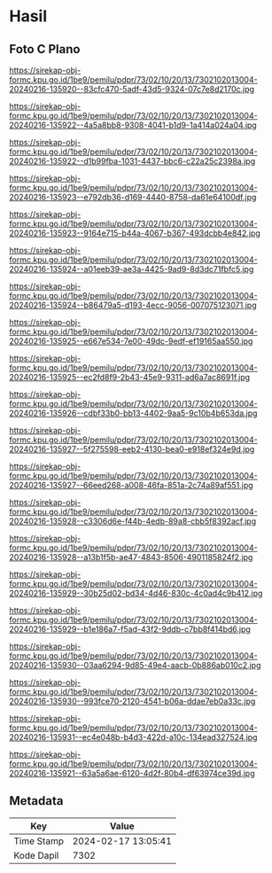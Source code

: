 # Hasil

## Foto C Plano

https://sirekap-obj-formc.kpu.go.id/1be9/pemilu/pdpr/73/02/10/20/13/7302102013004-20240216-135920--83cfc470-5adf-43d5-9324-07c7e8d2170c.jpg

https://sirekap-obj-formc.kpu.go.id/1be9/pemilu/pdpr/73/02/10/20/13/7302102013004-20240216-135922--4a5a8bb8-9308-4041-b1d9-1a414a024a04.jpg

https://sirekap-obj-formc.kpu.go.id/1be9/pemilu/pdpr/73/02/10/20/13/7302102013004-20240216-135922--d1b99fba-1031-4437-bbc6-c22a25c2398a.jpg

https://sirekap-obj-formc.kpu.go.id/1be9/pemilu/pdpr/73/02/10/20/13/7302102013004-20240216-135923--e792db36-d169-4440-8758-da61e64100df.jpg

https://sirekap-obj-formc.kpu.go.id/1be9/pemilu/pdpr/73/02/10/20/13/7302102013004-20240216-135923--9164e715-b44a-4067-b367-493dcbb4e842.jpg

https://sirekap-obj-formc.kpu.go.id/1be9/pemilu/pdpr/73/02/10/20/13/7302102013004-20240216-135924--a01eeb39-ae3a-4425-9ad9-8d3dc71fbfc5.jpg

https://sirekap-obj-formc.kpu.go.id/1be9/pemilu/pdpr/73/02/10/20/13/7302102013004-20240216-135924--b86479a5-d193-4ecc-9056-007075123071.jpg

https://sirekap-obj-formc.kpu.go.id/1be9/pemilu/pdpr/73/02/10/20/13/7302102013004-20240216-135925--e667e534-7e00-49dc-9edf-ef19165aa550.jpg

https://sirekap-obj-formc.kpu.go.id/1be9/pemilu/pdpr/73/02/10/20/13/7302102013004-20240216-135925--ec2fd8f9-2b43-45e9-9311-ad6a7ac8691f.jpg

https://sirekap-obj-formc.kpu.go.id/1be9/pemilu/pdpr/73/02/10/20/13/7302102013004-20240216-135926--cdbf33b0-bb13-4402-9aa5-9c10b4b653da.jpg

https://sirekap-obj-formc.kpu.go.id/1be9/pemilu/pdpr/73/02/10/20/13/7302102013004-20240216-135927--5f275598-eeb2-4130-bea0-e918ef324e9d.jpg

https://sirekap-obj-formc.kpu.go.id/1be9/pemilu/pdpr/73/02/10/20/13/7302102013004-20240216-135927--66eed268-a008-46fa-851a-2c74a89af551.jpg

https://sirekap-obj-formc.kpu.go.id/1be9/pemilu/pdpr/73/02/10/20/13/7302102013004-20240216-135928--c3306d6e-f44b-4edb-89a8-cbb5f8392acf.jpg

https://sirekap-obj-formc.kpu.go.id/1be9/pemilu/pdpr/73/02/10/20/13/7302102013004-20240216-135928--a13b1f5b-ae47-4843-8506-4901185824f2.jpg

https://sirekap-obj-formc.kpu.go.id/1be9/pemilu/pdpr/73/02/10/20/13/7302102013004-20240216-135929--30b25d02-bd34-4d46-830c-4c0ad4c9b412.jpg

https://sirekap-obj-formc.kpu.go.id/1be9/pemilu/pdpr/73/02/10/20/13/7302102013004-20240216-135929--b1e186a7-f5ad-43f2-9ddb-c7bb8f414bd6.jpg

https://sirekap-obj-formc.kpu.go.id/1be9/pemilu/pdpr/73/02/10/20/13/7302102013004-20240216-135930--03aa6294-9d85-49e4-aacb-0b886ab010c2.jpg

https://sirekap-obj-formc.kpu.go.id/1be9/pemilu/pdpr/73/02/10/20/13/7302102013004-20240216-135930--993fce70-2120-4541-b06a-ddae7eb0a33c.jpg

https://sirekap-obj-formc.kpu.go.id/1be9/pemilu/pdpr/73/02/10/20/13/7302102013004-20240216-135931--ec4e048b-b4d3-422d-a10c-134ead327524.jpg

https://sirekap-obj-formc.kpu.go.id/1be9/pemilu/pdpr/73/02/10/20/13/7302102013004-20240216-135921--63a5a6ae-6120-4d2f-80b4-df63974ce39d.jpg


## Metadata

| Key        | Value               |
| ---------- | ------------------- |
| Time Stamp | 2024-02-17 13:05:41 |
| Kode Dapil | 7302                |



